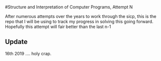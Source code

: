 #Structure and Interpretation of Computer Programs, Attempt N

After numerous attempts over the years to work through the sicp, this is the repo that I will be using to track my progress in solving this going forward. Hopefully this attempt will fair better than the last n-1

## Update

16th 2019 .... holy crap. 
